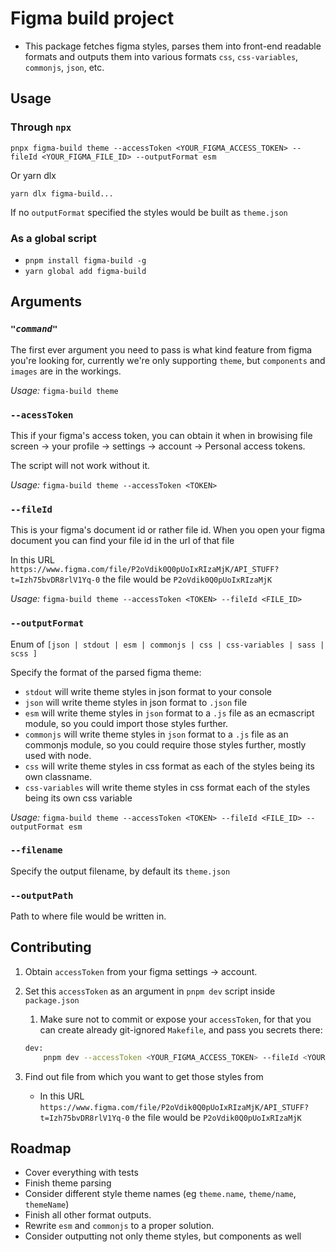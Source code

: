 # Figma build project

* This package fetches figma styles, parses them into front-end readable formats and outputs them into various formats `css`, `css-variables`, `commonjs`, `json`, etc.

## Usage

### Through `npx`

`pnpx figma-build theme --accessToken <YOUR_FIGMA_ACCESS_TOKEN> --fileId <YOUR_FIGMA_FILE_ID> --outputFormat esm`

Or yarn dlx

`yarn dlx figma-build...`

If no `outputFormat` specified the styles would be built as `theme.json`

### As a global script

* `pnpm install figma-build -g`
* `yarn global add figma-build`

## Arguments

### *`"command"`*

The first ever argument you need to pass is what kind feature from figma you're looking for, currently we're only supporting `theme`, but `components` and `images` are in the workings.

*Usage:* `figma-build theme`

### `--acessToken`

This if your figma's access token, you can obtain it when in browising file screen -> your profile -> settings -> account -> Personal access tokens.

The script will not work without it.

*Usage:* `figma-build theme --accessToken <TOKEN>`

### `--fileId`

This is your figma's document id or rather file id.
When you open your figma document you can find your file id in the url of that file

In this URL `https://www.figma.com/file/P2oVdik0Q0pUoIxRIzaMjK/API_STUFF?t=Izh75bvDR8rlV1Yq-0` the file would be `P2oVdik0Q0pUoIxRIzaMjK`

*Usage:* `figma-build theme --accessToken <TOKEN> --fileId <FILE_ID>`

### `--outputFormat`

Enum of `[json | stdout | esm | commonjs | css | css-variables | sass | scss ]`

Specify the format of the parsed figma theme:

* `stdout` will write theme styles in json format to your console
* `json` will write theme styles in json format to `.json` file
* `esm` will write theme styles in `json` format to a `.js` file as an ecmascript module, so you could import those styles further.
* `commonjs` will write theme styles in `json` format to a `.js` file as an commonjs module, so you could require those styles further, mostly used with node.
* `css` will write theme styles in css format as each of the styles being its own classname.
* `css-variables` will write theme styles in css format each of the styles being its own css variable

*Usage:* `figma-build theme --accessToken <TOKEN> --fileId <FILE_ID> --outputFormat esm`

### `--filename`

Specify the output filename, by default its `theme.json`

### `--outputPath`

Path to where file would be written in.

## Contributing

1. Obtain `accessToken` from your figma settings -> account.
2. Set this `accessToken` as an argument in `pnpm dev` script inside `package.json`
   1. Make sure not to commit or expose your `accessToken`, for that you can create already git-ignored `Makefile`, and pass you secrets there:

    ```bash
    dev:
        pnpm dev --accessToken <YOUR_FIGMA_ACCESS_TOKEN> --fileId <YOUR_FIGMA_FILE_ID>
    ```

3. Find out file from which you want to get those styles from
   * In this URL `https://www.figma.com/file/P2oVdik0Q0pUoIxRIzaMjK/API_STUFF?t=Izh75bvDR8rlV1Yq-0` the file would be `P2oVdik0Q0pUoIxRIzaMjK`

## Roadmap

* Cover everything with tests
* Finish theme parsing
* Consider different style theme names (eg `theme.name`, `theme/name`, `themeName`)
* Finish all other format outputs.
* Rewrite `esm` and `commonjs` to a proper solution.
* Consider outputting not only theme styles, but components as well
